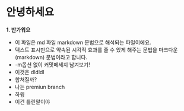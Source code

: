 # 안녕하세요
**1. 반가워요**
- 이 파일은 md 파일 markdown 문법으로 해석되는 파일이에요.
- 텍스트 표시만으로 약속된 시각적 효과를 줄 수 있게 해주는 문법을 마크다운(markdown) 문법이라고 합니다.
- -m옵션 없이 커밋메세지 남겨보기!
- 이것은 dldldl
- 합쳐질까?
- 나는 premiun branch
- 하윙
- 이건 틀린말이야
